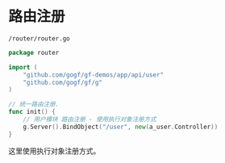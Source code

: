 # 路由注册
`/router/router.go`
```go
package router

import (
    "github.com/gogf/gf-demos/app/api/user"
    "github.com/gogf/gf/g"
)

// 统一路由注册.
func init() {
    // 用户模块 路由注册 - 使用执行对象注册方式
    g.Server().BindObject("/user", new(a_user.Controller))
}
```

这里使用执行对象注册方式。